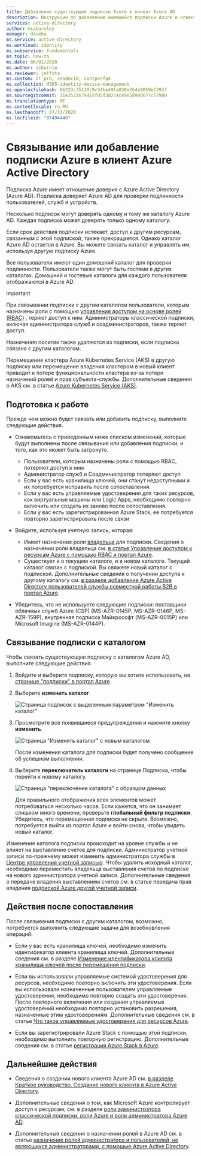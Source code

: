 ```yaml
---
title: Добавление существующей подписки Azure в клиент Azure AD
description: Инструкции по добавлению имеющейся подписки Azure в клиент Azure Active Directory.
services: active-directory
author: msaburnley
manager: daveba
ms.service: active-directory
ms.workload: identity
ms.subservice: fundamentals
ms.topic: how-to
ms.date: 06/01/2020
ms.author: ajburnle
ms.reviewer: jeffsta
ms.custom: it-pro, seodec18, contperfq4
ms.collection: M365-identity-device-management
ms.openlocfilehash: 86223c35118c9c54be49fa830a264a0059ef3937
ms.sourcegitcommit: 11e2521679415f05d3d2c4c49858940677c57900
ms.translationtype: MT
ms.contentlocale: ru-RU
ms.lasthandoff: 07/31/2020
ms.locfileid: "87494440"
---
```

# <a name="associate-or-add-an-azure-subscription-to-your-azure-active-directory-tenant"></a>Связывание или добавление подписки Azure в клиент Azure Active Directory

Подписка Azure имеет отношение доверия с Azure Active Directory (Azure AD). Подписка доверяет Azure AD для проверки подлинности пользователей, служб и устройств.

Несколько подписок могут доверять одному и тому же каталогу Azure AD. Каждая подписка может доверять только одному каталогу.

Если срок действия подписки истекает, доступ к другим ресурсам, связанным с этой подпиской, также прекращается. Однако каталог Azure AD остается в Azure. Вы можете связать каталог и управлять им, используя другую подписку Azure.

Все пользователи имеют один *домашний* каталог для проверки подлинности. Пользователи также могут быть гостями в других каталогах. Домашний и гостевые каталоги для каждого пользователя отображаются в Azure AD.

> [!Important]
> При связывании подписки с другим каталогом пользователи, которым назначены роли с помощью [управления доступом на основе ролей (RBAC)](../../role-based-access-control/role-assignments-portal.md) , теряют доступ к ним. Администраторы классической подписки, включая администратора служб и соадминистраторов, также теряют доступ.
>
> Назначения политик также удаляются из подписки, если подписка связана с другим каталогом.
>
> Перемещение кластера Azure Kubernetes Service (AKS) в другую подписку или перемещение владения кластером в новый клиент приводит к потере функциональности кластера из-за потери назначений ролей и прав субъекта-службы. Дополнительные сведения о AKS см. в статье [Azure Kubernetes Service (AKS)](https://docs.microsoft.com/azure/aks/).


## <a name="before-you-begin"></a>Подготовка к работе

Прежде чем можно будет связать или добавить подписку, выполните следующие действия.

- Ознакомьтесь с приведенным ниже списком изменений, которые будут выполнены после связывания или добавления подписки, и того, как это может быть затронуто.

  - Пользователи, которым назначены роли с помощью RBAC, потеряют доступ к ним
  - Администратор служб и Соадминистратор потеряют доступ
  - Если у вас есть хранилища ключей, они станут недоступными и их потребуется исправить после сопоставления.
  - Если у вас есть управляемые удостоверения для таких ресурсов, как виртуальные машины или Logic Apps, необходимо повторно включить или создать их заново после сопоставления.
  - Если у вас есть зарегистрированная Azure Stack, ее потребуется повторно зарегистрировать после связи

- Войдите, используя учетную запись, которая:

  - Имеет назначение роли [владельца](../../role-based-access-control/built-in-roles.md#owner) для подписки. Сведения о назначении роли владельца см. [в статье Управление доступом к ресурсам Azure с помощью RBAC и портал Azure](../../role-based-access-control/role-assignments-portal.md).
  - Существует и в текущем каталоге, и в новом каталоге. Текущий каталог связан с подпиской. Вы свяжете новый каталог с подпиской. Дополнительные сведения о получении доступа к другому каталогу см. [в разделе добавление Azure Active Directory пользователей службы совместной работы B2B в портал Azure](../b2b/add-users-administrator.md).

- Убедитесь, что не используете следующие подписки: поставщики облачных служб Azure (CSP) (MS-AZR-0145P, MS-AZR-0146P, MS-AZR-159P), внутренняя подписка Майкрософт (MS-AZR-0015P) или Microsoft Imagine (MS-AZR-0144P).

## <a name="associate-a-subscription-to-a-directory"></a>Связывание подписки с каталогом<a name="to-associate-an-existing-subscription-to-your-azure-ad-directory"></a>

Чтобы связать существующую подписку с каталогом Azure AD, выполните следующие действия.

1. Войдите и выберите подписку, которую вы хотите использовать, на [странице "подписки" в портал Azure](https://portal.azure.com/#blade/Microsoft_Azure_Billing/SubscriptionsBlade).

1. Выберите **изменить каталог**.

    ![Страница подписок с выделенным параметром "Изменить каталог"](media/active-directory-how-subscriptions-associated-directory/change-directory-in-azure-subscriptions.png)

1. Просмотрите все появившиеся предупреждения и нажмите кнопку **изменить**.

    ![Страница "Изменить каталог" с новым каталогом](media/active-directory-how-subscriptions-associated-directory/edit-directory-ui.png)

    После изменения каталога для подписки будет получено сообщение об успешном выполнении.

  1. Выберите **переключатель каталоги** на странице Подписка, чтобы перейти к новому каталогу. 

      ![Страница "переключение каталога" с образцом данных](media/active-directory-how-subscriptions-associated-directory/directory-switcher.png)

      Для правильного отображения всех элементов может потребоваться несколько часов. Если кажется, что он занимает слишком много времени, проверьте **глобальный фильтр подписки**. Убедитесь, что перемещенная подписка не скрыта. Возможно, потребуется выйти из портал Azure и войти снова, чтобы увидеть новый каталог.

Изменение каталога подписки происходит на уровне службы и не влияет на выставление счетов для подписки. Администратор учетной записи по-прежнему может изменить администратора службы в [Центре управления учетной записью](https://account.azure.com/subscriptions). Чтобы удалить исходный каталог, необходимо переместить владельца выставления счетов по подписке на нового администратора учетной записи. Дополнительные сведения о передаче владения выставлением счетов см. в статье передача прав владения [подпиской Azure другой учетной записи](../../cost-management-billing/manage/billing-subscription-transfer.md).

## <a name="post-association-steps"></a>Действия после сопоставления

После связывания подписки с другим каталогом, возможно, потребуется выполнить следующие задачи для возобновления операций:

- Если у вас есть хранилища ключей, необходимо изменить идентификатор клиента хранилища ключей. Дополнительные сведения см. в разделе [Изменение идентификатора клиента хранилища ключей после перемещения подписки](../../key-vault/general/move-subscription.md).

- Если вы использовали управляемые системой удостоверения для ресурсов, необходимо повторно включить эти удостоверения. Если вы использовали назначенные пользователем управляемые удостоверения, необходимо повторно создать эти удостоверения. После повторного включения или создания управляемых удостоверений необходимо повторно установить разрешения, назначенные этим удостоверениям. Дополнительные сведения см. в статье [Что такое управляемые удостоверения для ресурсов Azure](../managed-identities-azure-resources/overview.md).

- Если вы зарегистрировали Azure Stack с помощью этой подписки, необходимо выполнить повторную регистрацию. Дополнительные сведения см. в статье [регистрация Azure Stack в Azure](/azure-stack/operator/azure-stack-registration).

## <a name="next-steps"></a>Дальнейшие действия

- Сведения о создании нового клиента Azure AD см. [в разделе Краткое руководство. Создание нового клиента в Azure Active Directory](active-directory-access-create-new-tenant.md).

- Дополнительные сведения о том, как Microsoft Azure контролирует доступ к ресурсам, см. в разделе [роли администратора классической подписки, роли Azure и роли администратора Azure AD](../../role-based-access-control/rbac-and-directory-admin-roles.md).

- Дополнительные сведения о назначении ролей в Azure AD см. в статье [назначение ролей администратора и пользователей, не являющихся администраторами, с помощью Azure Active Directory](active-directory-users-assign-role-azure-portal.md).
